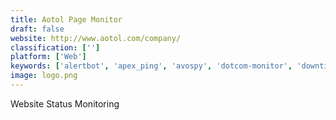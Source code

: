 ```yaml
---
title: Aotol Page Monitor
draft: false 
website: http://www.aotol.com/company/
classification: ['']
platform: ['Web']
keywords: ['alertbot', 'apex_ping', 'avospy', 'dotcom-monitor', 'downtime_monkey', 'focusmouse', 'oneapm_browser_insight', 'pingturk', 'pingdom', 'pingometer', 'port_monitor', 'radar_website_monitor', 'rapidspike', 'statuscake', 'super_monitoring', 'testomato', 'webgazer', 'updown.io']
image: logo.png
---
```

Website Status Monitoring
